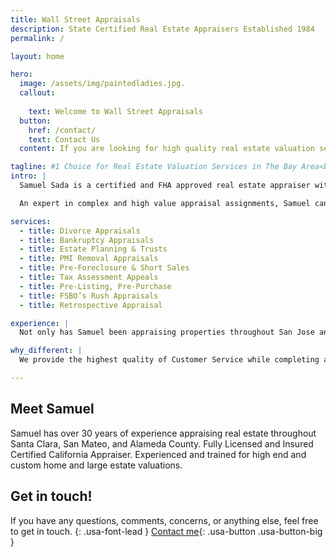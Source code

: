 ```yaml
---
title: Wall Street Appraisals
description: State Certified Real Estate Appraisers Established 1984
permalink: /

layout: home

hero:
  image: /assets/img/paintedladies.jpg.
  callout:
    
    text: Welcome to Wall Street Appraisals
  button:
    href: /contact/
    text: Contact Us
  content: If you are looking for high quality real estate valuation services by an appraiser with over 30 years’ experience throughout greater San Jose, Santa Clara, Alameda, and San Mateo county, look no further!

tagline: #1 Choice for Real Estate Valuation Services in The Bay Area<br><button onclick="location.href='tel:408-921-0779'" class="">Call S. Samuel 408-921-0779</button>
intro: |
  Samuel Sada is a certified and FHA approved real estate appraiser with thousands of appraisals completed throughout San Jose - San Francisco area. He is also a quality control appraiser for major banks and lenders. Rest assured that any appraisal completed by S. Samuel will be complete and thorough so no questions arise during your bankruptcy, divorce, or estate proceedings.

  An expert in complex and high value appraisal assignments, Samuel can provide his expert opinion of value on your San Jose Home. He also has years of experience with commercial buildings, apartments, and other income properties. Call 408-921-0779 or contact us today!

services:
  - title: Divorce Appraisals
  - title: Bankruptcy Appraisals
  - title: Estate Planning & Trusts
  - title: PMI Removal Appraisals
  - title: Pre-Foreclosure & Short Sales
  - title: Tax Assessment Appeals
  - title: Pre-Listing, Pre-Purchase
  - title: FSBO’s Rush Appraisals
  - title: Retrospective Appraisal

experience: |
  Not only has Samuel been appraising properties throughout San Jose and Santa Clara, San Mateo County, he is also a certified review appraiser, with extensive experience in appraisal Quality Control for major banks, lenders, and credit unions.

why_different: |
  We provide the highest quality of Customer Service while completing a 100% honest and ethical appraisal of your property. Data backed and extra research provided at no additional charge.

---
```

## Meet Samuel

Samuel has over 30 years of experience appraising real estate throughout Santa Clara, San Mateo, and Alameda County. Fully Licensed and Insured Certified California Appraiser. Experienced and trained for high end and custom home and large estate valuations.


## Get in touch!

If you have any questions, comments, concerns, or anything else, feel free to get in touch.
{: .usa-font-lead }
[Contact me](/contact/){: .usa-button .usa-button-big }
